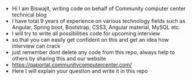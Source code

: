 - Hi I am Biswajit, writing code on behalf of Community computer center technical blog
- I have total 9 years of experience on various technology fields such as Angular, Spring boot, Bootstrap, CSS3, Angular material, MySQL etc.
- I will try to write all possibilities code for upcoming interview
- so that you can easily get confident on this and get an idea how interview can crack
- just remember dont delete any code from this repo, always help to others by sharing this and our website
- https://qaportal.communitycomputercenter.com/ 
- Here I will explain your question and write it in this repo

